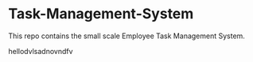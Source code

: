 # Task-Management-System

This repo contains the small scale Employee Task Management System.

hellodvlsadnovndfv


